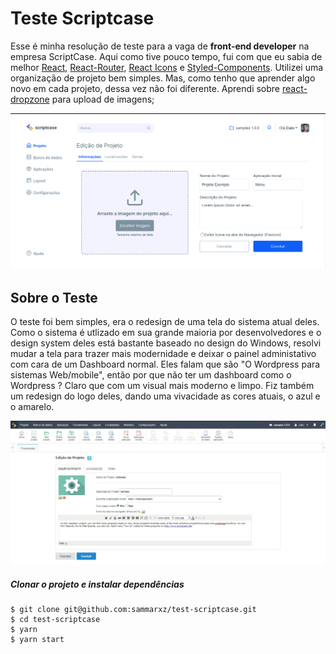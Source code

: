 # Teste Scriptcase
Esse é minha resolução de teste para a vaga de **front-end developer** na empresa ScriptCase. Aqui como tive pouco tempo, fui com que eu sabia de melhor [React](https://pt-br.reactjs.org/), [React-Router](https://reactrouter.com/), [React Icons](https://react-icons.github.io/) e [Styled-Components](https://styled-components.com/). Utilizei uma organização de projeto bem simples. Mas, como tenho que aprender algo novo em cada projeto, dessa vez não foi diferente. Aprendi sobre [react-dropzone](https://github.com/react-dropzone/react-dropzone) para upload de imagens;

![Preview](https://raw.githubusercontent.com/sammarxz/test-scriptcase/master/preview.png)

## Sobre o Teste
O teste foi bem simples, era o redesign de uma tela do sistema atual deles. Como o sistema é utlizado em sua grande maioria por desenvolvedores e o design system deles está bastante baseado no design do Windows, resolvi mudar a tela para trazer mais modernidade e deixar o painel administativo com cara de um Dashboard normal.
Eles falam que são "O Wordpress para sistemas Web/mobile", então por que não ter um dashboard como o Wordpress ? Claro que com um visual mais moderno e limpo. Fiz também um redesign do logo deles, dando uma vivacidade as cores atuais, o azul e o amarelo. 

![Tela antes](https://raw.githubusercontent.com/sammarxz/test-scriptcase/master/scriptcase-screen-before.jpg)

##### Clonar o projeto e instalar dependências
```
$ git clone git@github.com:sammarxz/test-scriptcase.git
$ cd test-scriptcase
$ yarn
$ yarn start
```
